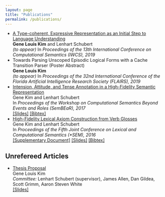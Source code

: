 ```yaml
---
layout: page
title: "Publications"
permalink: /publications/
---
```

<ul class="publication-list">
  <li>
    <a href="http://cs.rochester.edu/u/gkim21/papers/ulf-description.pdf">A Type-coherent, Expressive Representation as an Initial Step to Language Understanding</a><br>
    <b>Gene Louis Kim</b> and Lenhart Schubert<br>
    <i>(to appear)</i> In <i>Proceedings of the 13th International Conference on Computational Semantics (IWCS), 2019</i><br>
  </li>

  <li>
    Towards Parsing Unscoped Episodic Logical Forms with a Cache Transition Parser (Poster Abstract)<br>
    <b>Gene Louis Kim</b><br>
    <i>(to appear)</i> In <i>Proceedings of the 32nd International Conference of the Florida Artificial Intelligence Research Society (FLAIRS), 2019</i>
  </li>

  <li>
    <a href="http://cs.rochester.edu/u/gkim21/papers/sembear-2017-final-submission.pdf">Intension, Attitude, and Tense Annotation in a High-Fidelity Semantic Representation</a><br>
    Gene Kim and Lenhart Schubert<br>
    In <i>Proceedings of the Workshop on Computational Semantics Beyond Events and Roles (SemBEaR), 2017</i><br>
    <span class="links">
    <a href="http://cs.rochester.edu/u/gkim21/slides/kim-schubert-sembear2017.pdf">[Slides]</a>
    <a href="http://www.aclweb.org/anthology/W/W17/W17-1802.bib">[Bibtex]</a>
    </span>
  </li>
  
  <li>
    <a href="http://cs.rochester.edu/u/gkim21/papers/high-fidelity-lex-corrected.pdf">High-Fidelity Lexical Axiom Construction from Verb Glosses</a><br>
    Gene Kim and Lenhart Schubert<br>
    In <i>Proceedings of the Fifth Joint Conference on Lexical and Computational Semantics (*SEM), 2016</i><br>
    <span class="links">
    <a href="http://cs.rochester.edu/u/gkim21/papers/high-fidelity-lex-supplementary.pdf">[Supplementary Document]</a>
    <a href="http://cs.rochester.edu/u/gkim21/slides/starsem-2016-high-fidelity-lexical-axioms.pdf">[Slides]</a>
    <a href="http://aclweb.org/anthology/S/S16/S16-2004.bib">[Bibtex]</a>
    </span>
  </li>
</ul>

## Unrefereed Articles

<ul class="publication-list">
  <li>
    <a href="http://cs.rochester.edu/u/gkim21/papers/gene-thesis-proposal.pdf">Thesis Proposal</a><br>
    Gene Louis Kim<br>
    <i>Committee:</i> Lenhart Schubert (supervisor), James Allen, Dan Gildea, Scott Grimm, Aaron Steven White<br>
    <span class="links">
    <a href="http://cs.rochester.edu/u/gkim21/slides/thesis-proposal-presentation.pdf">[Slides]</a>
    </span>

  </li>
</ul>
